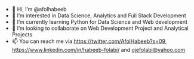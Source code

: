 - 👋 Hi, I’m @afolhabeeb
- 👀 I’m interested in Data Science, Analytics and Full Stack Development
- 🌱 I’m currently learning Python for Data Science and Web development
- 💞️ I’m looking to collaborate on Web Development Project and Analytical Projects
- 📫 You can reach me via https://twitter.com/AfolHabeeb?s=09, https://www.linkedin.com/in/habeeb-folabi/ and ojefolabi@yahoo.com

<!---
afolhabeeb/afolhabeeb is a ✨ special ✨ repository because its `README.md` (this file) appears on your GitHub profile.
You can click the Preview link to take a look at your changes.
--->
